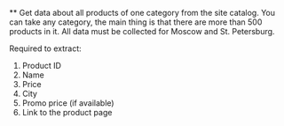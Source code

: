 ** Get data about all products of one category from the site catalog. You can take any category, the main thing is that there are more than 500 products in it. All data must be collected for Moscow and St. Petersburg.

Required to extract:

1. Product ID
2. Name
3. Price
4. City
5. Promo price (if available)
6. Link to the product page
